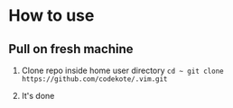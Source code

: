 # How to use

## Pull on fresh machine
1. Clone repo inside home user directory
`cd ~
git clone https://github.com/codekote/.vim.git`

2. It's done

